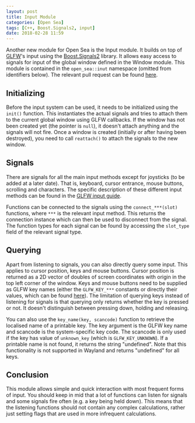 ```yaml
---
layout: post
title: Input Module
categories: [Open Sea]
tags: [C++, Boost.Signals2, input]
date: 2018-02-28 11:59
---
```

Another new module for Open Sea is the Input module.
It builds on top of [GLFW](http://www.glfw.org/)'s input using the [Boost.Signals2](http://www.boost.org/doc/libs/1_66_0/doc/html/signals2.html) library.
It allows easy access to signals for input of the global window defined in the Window module.
This module is contained in the `open_sea::inut` namespace (omitted from identifiers below).
The relevant pull request can be found [here](https://github.com/pilif0/open-sea/pull/3).

## Initializing
Before the input system can be used, it needs to be initialized using the `init()` function.
This instantiates the actual signals and tries to attach them to the current global window using GLFW callbacks.
If the window has not been created yet (the pointer is `null`), it doesn't attach anything and the signals will not fire.
Once a window is created (initially or after having been destroyed), you need to call `reattach()` to attach the signals to the new window.

## Signals
There are signals for all the main input methods except for joysticks (to be added at a later date).
That is, keyboard, cursor entrance, mouse buttons, scrolling and characters.
The specific description of these different input methods can be found in the [GLFW input guide](http://www.glfw.org/docs/latest/input_guide.html).

Functions can be connected to the signals using the `connect_***(slot)` functions, where `***` is the relevant input method.
This returns the connection instance which can then be used to disconnect from the signal.
The function types for each signal can be found by accessing the `slot_type` field of the relevant signal type.

## Querying
Apart from listening to signals, you can also directly query some input.
This applies to cursor position, keys and mouse buttons.
Cursor position is returned as a 2D vector of doubles of screen coordinates with origin in the top left corner of the window.
Keys and mouse buttons need to be supplied as GLFW key names (either the `GLFW_KEY_***` constants or directly their values, which can be found [here](http://www.glfw.org/docs/latest/group__keys.html)).
The limitation of querying keys instead of listening for signals is that querying only returns whether the key is pressed or not.
It doesn't distinguish between pressing down, holding and releasing.

You can also use the `key_name(key, scancode)` function to retrieve the localised name of a printable key.
The key argument is the GLFW key name and scancode is the system-specific key code.
The scancode is only used if the key has value of `unknown_key` (which is `GLFW_KEY_UNKNOWN`).
If a printable name is not found, it returns the string "undefined".
Note that this functionality is not supported in Wayland and returns "undefined" for all keys.

## Conclusion
This module allows simple and quick interaction with most frequent forms of input.
You should keep in mid that a lot of functions can listen for signals and some signals fire often (e.g. a key being held down).
This means that the listening functions should not contain any complex calculations, rather just setting flags that are used in more infrequent calculations.
